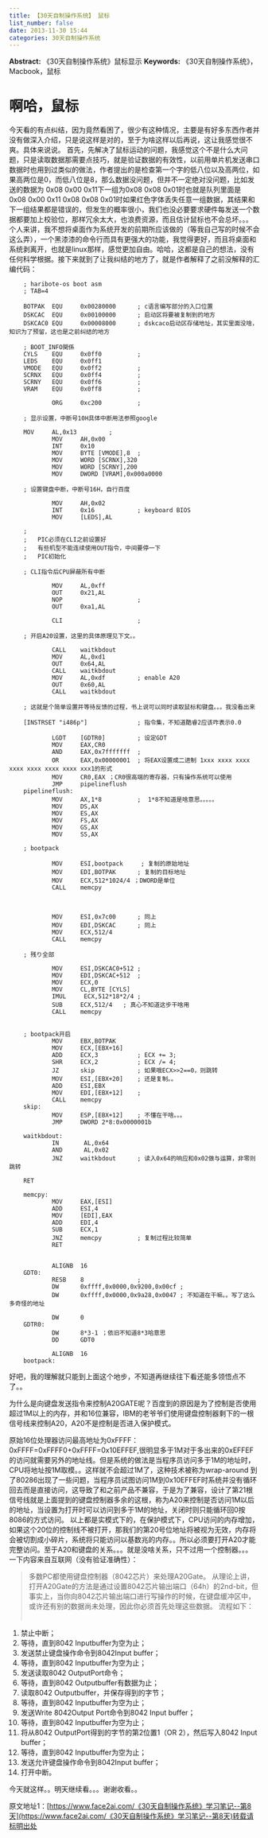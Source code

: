 ```yaml
---
title: 【30天自制操作系统】 鼠标
list_number: false
date: 2013-11-30 15:44
categories: 30天自制操作系统
---
```

**Abstract:** 《30天自制操作系统》鼠标显示
**Keywords:** 《30天自制操作系统》，Macbook，鼠标
<!--more-->
#  啊哈，鼠标
今天看的有点纠结，因为竟然看困了，很少有这种情况，主要是有好多东西作者并没有做深入介绍，只是说这样是对的，至于为啥这样以后再说，这让我感觉很不爽。具体来说说。
首先，先解决了鼠标运动的问题，我感觉这个不是什么大问题，只是读取数据那需要点技巧，就是验证数据的有效性，以前用单片机发送串口数据时也用到过类似的做法，作者提出的是检查第一个字的低八位以及高两位，如果高两位是0，而低八位是8，那么数据没问题，但并不一定绝对没问题，比如发送的数据为 0x08 0x00 0x11下一组为0x08 0x08 0x01时也就是队列里面是0x08 0x00 0x11 0x08 0x08 0x01时如果红色字体丢失任意一组数据，其结果和下一组结果都是错误的，但发生的概率很小，我们也没必要要求硬件每发送一个数据都要加上校验位，那样冗余太大，也浪费资源，而且估计鼠标也不会总坏。。。
个人来讲，我不想将桌面作为系统开发的前期所应该做的（等我自己写的时候不会这么弄），一个黑漆漆的命令行而具有更强大的功能，我觉得更好，而且将桌面和系统剥离开，也就是linux那样，感觉更加自由。哈哈，这都是自己的想法，没有任何科学根据。接下来就到了让我纠结的地方了，就是作者解释了之前没解释的汇编代码：
```
    ; haribote-os boot asm
    ; TAB=4

    BOTPAK	EQU		0x00280000		; c语言编写部分的入口位置
    DSKCAC	EQU		0x00100000		; 启动区将要被复制到的地方
    DSKCAC0	EQU		0x00008000		; dskcaco启动区存储地址，其实里面没啥，知识为了预留，这也是之前纠结的地方

    ; BOOT_INFO関係
    CYLS	EQU		0x0ff0			;
    LEDS	EQU		0x0ff1
    VMODE	EQU		0x0ff2			;
    SCRNX	EQU		0x0ff4			;
    SCRNY	EQU		0x0ff6			;
    VRAM	EQU		0x0ff8			;

    		ORG		0xc200			;

    ; 显示设置，中断号10H具体中断用法参照google

    MOV		AL,0x13			;
    		MOV		AH,0x00
    		INT		0x10
    		MOV		BYTE [VMODE],8	;
    		MOV		WORD [SCRNX],320
    		MOV		WORD [SCRNY],200
    		MOV		DWORD [VRAM],0x000a0000

    ; 设置键盘中断，中断号16H，自行百度

    		MOV		AH,0x02
    		INT		0x16 			; keyboard BIOS
    		MOV		[LEDS],AL

    ;
    ;	PIC必须在CLI之前设置好
    ;	有些机型不能连续使用OUT指令，中间要停一下
    ;	PIC初始化

    ; CLI指令后CPU屏蔽所有中断

    		MOV		AL,0xff
    		OUT		0x21,AL
    		NOP						;
    		OUT		0xa1,AL

    		CLI						;

    ; 开启A20设置，这里的具体原理见下文。。

    		CALL	waitkbdout
    		MOV		AL,0xd1
    		OUT		0x64,AL
    		CALL	waitkbdout
    		MOV		AL,0xdf			; enable A20
    		OUT		0x60,AL
    		CALL	waitkbdout

    ; 这就是个简单设置并等待反馈的过程，书上说可以同时读取鼠标和键盘。。。我没看出来

    [INSTRSET "i486p"]				; 指令集，不知道酷睿2应该咋表示0.0

    		LGDT	[GDTR0]			; 设定GDT
    		MOV		EAX,CR0
    		AND		EAX,0x7fffffff	;
    		OR		EAX,0x00000001	; 将EAX设置成二进制 1xxx xxxx xxxx xxxx xxxx xxxx xxxx xxx1的形式
    		MOV		CR0,EAX ；CR0很高端的寄存器，只有操作系统可以使用
    		JMP		pipelineflush
    pipelineflush:
    		MOV		AX,1*8			;  1*8不知道是啥意思。。。。。
    		MOV		DS,AX
    		MOV		ES,AX
    		MOV		FS,AX
    		MOV		GS,AX
    		MOV		SS,AX

    ; bootpack

    		MOV		ESI,bootpack	 ; 复制的原始地址
    		MOV		EDI,BOTPAK		; 复制的目标地址
    		MOV		ECX,512*1024/4 ；DWORD是单位
    		CALL	memcpy



    		MOV		ESI,0x7c00		; 同上
    		MOV		EDI,DSKCAC		; 同上
    		MOV		ECX,512/4
    		CALL	memcpy

    ; 残り全部

    		MOV		ESI,DSKCAC0+512	;
    		MOV		EDI,DSKCAC+512	;
    		MOV		ECX,0
    		MOV		CL,BYTE [CYLS]
    		IMUL	 ECX,512*18*2/4	;
    		SUB		ECX,512/4	; 真心不知道这步干啥用
    		CALL	memcpy


    ; bootpack开启
    		MOV		EBX,BOTPAK
    		MOV		ECX,[EBX+16]
    		ADD		ECX,3			; ECX += 3;
    		SHR		ECX,2			; ECX /= 4;
    		JZ		skip			; 如果哦ECX>>2==0，则跳转
    		MOV		ESI,[EBX+20]	; 还是复制。。
    		ADD		ESI,EBX
    		MOV		EDI,[EBX+12]	;
    		CALL	memcpy
    skip:
    		MOV		ESP,[EBX+12]	; 不懂在干啥。。。
    		JMP		DWORD 2*8:0x0000001b

    waitkbdout:
    		IN		 AL,0x64
    		AND		 AL,0x02
    		JNZ		waitkbdout		; 读入0x64的响应和0x02做与运算，非零则跳转

    RET

    memcpy:
    		MOV		EAX,[ESI]
    		ADD		ESI,4
    		MOV		[EDI],EAX
    		ADD		EDI,4
    		SUB		ECX,1
    		JNZ		memcpy			; 复制过程比较简单
    		RET


    		ALIGNB	16
    GDT0:
    		RESB	8				;
    		DW		0xffff,0x0000,0x9200,0x00cf	;
    		DW		0xffff,0x0000,0x9a28,0x0047	; 不知道在干嘛。。写了这么多奇怪的地址

    		DW		0
    GDTR0:
    		DW		8*3-1 ；依旧不知道8*3哈意思
    		DD		GDT0

    		ALIGNB	16
    bootpack:
```

好吧，我的理解就只能到上面这个地步，不知道再继续往下看还能多领悟点不了。。

为什么是向键盘发送指令来控制A20GATE呢？百度到的原因是为了控制是否使用超过1M以上的内存，并和16位兼容，IBM的老爷爷们使用键盘控制器剩下的一根信号线来控制A20，A20不是控制是否进入保护模式。

原始16位处理器访问最高地址为0xFFFF：0xFFFF=0xFFFF0+0xFFFF=0x10EFFEF,很明显多于1M对于多出来的0xEFFEF的访问就需要另外的地址线。但是系统的做法是当程序员访问多于1M的地址时，CPU将地址按1M取模。。这样就不会超过1M了，这种技术被称为wrap-around
到了80286出现了一些问题，当程序员试图访问1M到0x10EFFEF时系统并没有循环回去而是直接访问，这导致了和之前产品不兼容，于是为了兼容，设计了第21根信号线就是上面提到的键盘控制器多余的这根，称为A20来控制是否访问1M以后的地址，当设置为打开时可以访问到多于1M的地址，关闭时则只能循环回0按8086的方式访问。
以上都是实模式下的，在保护模式下，CPU访问的内存增加，如果这个20位的控制线不被打开，那我们的第20号位地址将被视为无效，内存将会被切割成小碎片，系统将只能访问以基数兆的内存。。所以必须要打开A20才能完整访问。至于A20和键盘的关系。。。就是没啥关系，只不过用一个控制器。。。
一下内容来自互联网（没有验证准确性）：
>多数PC都使用键盘控制器（8042芯片）来处理A20Gate。 从理论上讲，打开A20Gate的方法是通过设置8042芯片输出端口（64h）的2nd-bit，但事实上，当你向8042芯片输出端口进行写操作的时候，在键盘缓冲区中，或许还有别的数据尚未处理，因此你必须首先处理这些数据。 流程如下： 　
1. 禁止中断； 　
2. 等待，直到8042 Inputbuffer为空为止；
3. 发送禁止键盘操作命令到8042Input buffer；
4. 等待，直到8042 Inputbuffer为空为止；
5. 发送读取8042 OutputPort命令；
6. 等待，直到8042 Outputbuffer有数据为止；
7. 读取8042 Outputbuffer，并保存得到的字节；
8. 等待，直到8042 Inputbuffer为空为止；
9. 发送Write 8042Output Port命令到8042 Input buffer； 　
10. 等待，直到8042 Inputbuffer为空为止； 　
11. 将从8042 OutputPort得到的字节的第2位置1（OR 2），然后写入8042 Input buffer； 　
12. 等待，直到8042 Inputbuffer为空为止； 　
13. 发送允许键盘操作命令到8042Input buffer； 　
14. 打开中断。

今天就这样。。明天继续看。。。谢谢收看。。





原文地址1：[https://www.face2ai.com/《30天自制操作系统》学习笔记--第8天](https://www.face2ai.com/《30天自制操作系统》学习笔记--第8天)转载请标明出处
